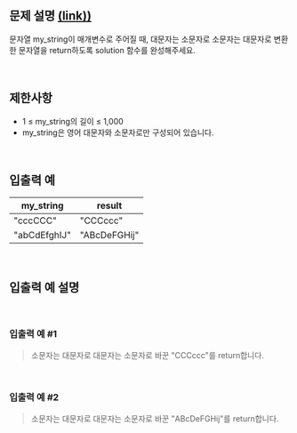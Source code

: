 ## 문제 설명 [(link))](https://school.programmers.co.kr/learn/courses/30/lessons/120893?language=javascript)

문자열 my_string이 매개변수로 주어질 때, 대문자는 소문자로 소문자는 대문자로 변환한 문자열을 return하도록 solution 함수를 완성해주세요.

<br>

## 제한사항

- 1 ≤ my_string의 길이 ≤ 1,000
- my_string은 영어 대문자와 소문자로만 구성되어 있습니다.

<br>

## 입출력 예

| my_string    | result       |
| ------------ | ------------ |
| "cccCCC"     | "CCCccc"     |
| "abCdEfghIJ" | "ABcDeFGHij" |

<br>

## 입출력 예 설명

<br>

### 입출력 예 #1

> 소문자는 대문자로 대문자는 소문자로 바꾼 "CCCccc"를 return합니다.

<br>

### 입출력 예 #2

> 소문자는 대문자로 대문자는 소문자로 바꾼 "ABcDeFGHij"를 return합니다.
